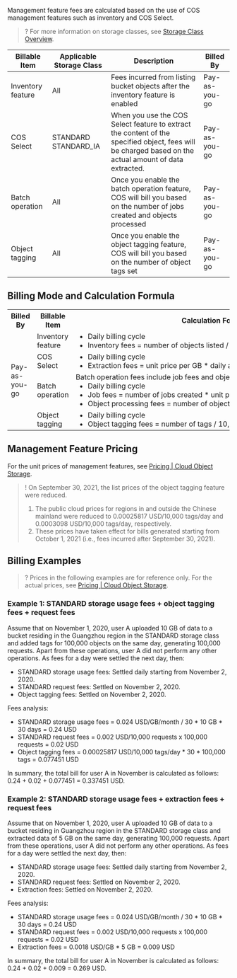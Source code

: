 
Management feature fees are calculated based on the use of COS management features such as inventory and COS Select.

>? For more information on storage classes, see [Storage Class Overview](https://intl.cloud.tencent.com/document/product/436/30925).
> 

<table>
<thead>
<tr>
<th>Billable Item</th>
<th>Applicable Storage Class</th>
<th>Description</th>
<th>Billed By</th>
</tr>
</thead>
<tbody><tr>
<td>Inventory feature</td>
<td nowrap="nowrap">All</td>
<td>Fees incurred from listing bucket objects after the inventory feature is enabled</td>
<td>Pay-as-you-go</li></td>
</tr>
<tr>
<td>COS Select </td>
<td>STANDARD<br>STANDARD_IA</td>
<td>When you use the COS Select feature to extract the content of the specified object, fees will be charged based on the actual amount of data extracted.</td>
<td>Pay-as-you-go</td>
</tr>
<tr>
<td>Batch operation</td>
<td nowrap="nowrap">All</td>
<td>Once you enable the batch operation feature, COS will bill you based on the number of jobs created and objects processed</td>
<td>Pay-as-you-go</td>
</tr>
<tr>
<td>Object tagging</td>
<td nowrap="nowrap">All</td>
<td>Once you enable the object tagging feature, COS will bill you based on the number of object tags set</td>
<td>Pay-as-you-go</td>
</tr>
</tbody></table>



## Billing Mode and Calculation Formula

<table>
   <tr>
      <th>Billed By</th>
      <th>Billable Item</th>
      <th>Calculation Formula</th>
   </tr>
   <tr>
      <td rowspan=4>Pay-as-you-go</td>
      <td>Inventory feature</td>
      <td nowrap="nowrap"><ul  style="margin: 0;"><li>Daily billing cycle</li><li>Inventory fees = number of objects listed / 1 million * unit price</li></ul></td>
   </tr>
   <tr>
      <td>COS Select</td>
      <td nowrap="nowrap"><ul  style="margin: 0;"><li>Daily billing cycle</li><li>Extraction fees = unit price per GB * daily accumulated amount of data extracted</li></ul></td>
   </tr>
   <tr>
      <td>Batch operation</td>
			<td nowrap="nowrap">Batch operation fees include job fees and object processing fees.<ul  style="margin: 0;"><li>Daily billing cycle<br><li>Job fees = number of jobs created * unit price</li><li>Object processing fees = number of objects processed / 10,000 * unit price</li></ul></td>
   </tr>
   <tr>
      <td>Object tagging</td>
			<td nowrap="nowrap"><ul  style="margin: 0;"><li>Daily billing cycle</li><li>Object tagging fees = number of tags / 10,000 * unit price</li></ul></td>
   </tr>
</table>


## Management Feature Pricing

For the unit prices of management features, see [Pricing | Cloud Object Storage](https://buy.intl.cloud.tencent.com/price/cos?lang=en&pg=).

>! On September 30, 2021, the list prices of the object tagging feature were reduced.
>1. The public cloud prices for regions in and outside the Chinese mainland were reduced to 0.00025817 USD/10,000 tags/day and 0.0003098 USD/10,000 tags/day, respectively.
>2. These prices have taken effect for bills generated starting from October 1, 2021 (i.e., fees incurred after September 30, 2021).
>




## Billing Examples

>? Prices in the following examples are for reference only. For the actual prices, see [Pricing | Cloud Object Storage](https://buy.intl.cloud.tencent.com/price/cos?lang=en&pg=).
>


### Example 1: STANDARD storage usage fees + object tagging fees + request fees

Assume that on November 1, 2020, user A uploaded 10 GB of data to a bucket residing in the Guangzhou region in the STANDARD storage class and added tags for 100,000 objects on the same day, generating 100,000 requests. Apart from these operations, user A did not perform any other operations. As fees for a day were settled the next day, then:

- STANDARD storage usage fees: Settled daily starting from November 2, 2020.
- STANDARD request fees: Settled on November 2, 2020.
- Object tagging fees: Settled on November 2, 2020.

Fees analysis:


- STANDARD storage usage fees = 0.024 USD/GB/month / 30 * 10 GB * 30 days = 0.24 USD
- STANDARD request fees = 0.002 USD/10,000 requests x 100,000 requests = 0.02 USD
- Object tagging fees = 0.00025817 USD/10,000 tags/day * 30 * 100,000 tags = 0.077451 USD

In summary, the total bill for user A in November is calculated as follows: 0.24 + 0.02 + 0.077451 = 0.337451 USD.


### Example 2: STANDARD storage usage fees + extraction fees + request fees

Assume that on November 1, 2020, user A uploaded 10 GB of data to a bucket residing in Guangzhou region in the STANDARD storage class and extracted data of 5 GB on the same day, generating 100,000 requests. Apart from these operations, user A did not perform any other operations. As fees for a day were settled the next day, then:

- STANDARD storage usage fees: Settled daily starting from November 2, 2020.
- STANDARD request fees: Settled on November 2, 2020.
- Extraction fees: Settled on November 2, 2020.

Fees analysis:

- STANDARD storage usage fees = 0.024 USD/GB/month / 30 * 10 GB * 30 days = 0.24 USD
- STANDARD request fees = 0.002 USD/10,000 requests x 100,000 requests = 0.02 USD
 - Extraction fees = 0.0018 USD/GB * 5 GB = 0.009 USD


In summary, the total bill for user A in November is calculated as follows: 0.24 + 0.02 + 0.009 = 0.269 USD.

